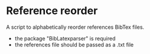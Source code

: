 # Reference reorder
A script to alphabetically reorder references BibTex files.
- the package "BibLatexparser" is required
- the references file should be passed as a .txt file
